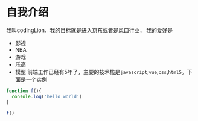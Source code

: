 # 自我介绍
我叫codingLion，我的目标就是进入京东或者是风口行业，
我的爱好是
* 影视
* NBA
* 游戏
* 乐高
* 模型
前端工作已经有5年了，主要的技术栈是`javascript`,`vue`,`css`,`html5`。下面是一个实例
```javascript
function f(){
  console.log('hello world')
}

f()
```
